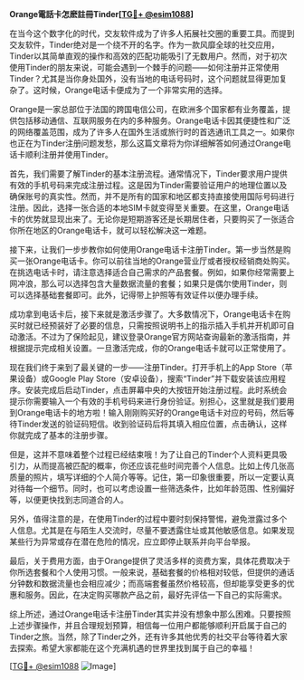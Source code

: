 **Orange電話卡怎麽註冊Tinder[[TG💪+ @esim1088](https://t.me/s/esim1088)]**

在当今这个数字化的时代，交友软件成为了许多人拓展社交圈的重要工具。而提到交友软件，Tinder绝对是一个绕不开的名字。作为一款风靡全球的社交应用，Tinder以其简单直观的操作和高效的匹配功能吸引了无数用户。然而，对于初次使用Tinder的朋友来说，可能会遇到一个棘手的问题——如何注册并正常使用Tinder？尤其是当你身处国外，没有当地的电话号码时，这个问题就显得更加复杂了。这时候，Orange电话卡便成为了一个非常实用的选择。

Orange是一家总部位于法国的跨国电信公司，在欧洲多个国家都有业务覆盖，提供包括移动通信、互联网服务在内的多种服务。Orange电话卡因其便捷性和广泛的网络覆盖范围，成为了许多人在国外生活或旅行时的首选通讯工具之一。如果你也正在为Tinder注册问题发愁，那么这篇文章将为你详细解答如何通过Orange电话卡顺利注册并使用Tinder。

首先，我们需要了解Tinder的基本注册流程。通常情况下，Tinder要求用户提供有效的手机号码来完成注册过程。这是因为Tinder需要验证用户的地理位置以及确保账号的真实性。然而，并不是所有的国家和地区都支持直接使用国际号码进行注册。因此，选择一张合适的本地SIM卡就变得至关重要。在这里，Orange电话卡的优势就显现出来了。无论你是短期游客还是长期居住者，只要购买了一张适合你所在地区的Orange电话卡，就可以轻松解决这一难题。

接下来，让我们一步步教你如何使用Orange电话卡注册Tinder。第一步当然是购买一张Orange电话卡。你可以前往当地的Orange营业厅或者授权经销商处购买。在挑选电话卡时，请注意选择适合自己需求的产品套餐。例如，如果你经常需要上网冲浪，那么可以选择包含大量数据流量的套餐；如果只是偶尔使用Tinder，则可以选择基础套餐即可。此外，记得带上护照等有效证件以便办理手续。

成功拿到电话卡后，接下来就是激活步骤了。大多数情况下，Orange电话卡在购买时就已经预装好了必要的信息，只需按照说明书上的指示插入手机并开机即可自动激活。不过为了保险起见，建议登录Orange官方网站查询最新的激活指南，并根据提示完成相关设置。一旦激活完成，你的Orange电话卡就可以正常使用了。

现在我们终于来到了最关键的一步——注册Tinder。打开手机上的App Store（苹果设备）或Google Play Store（安卓设备），搜索“Tinder”并下载安装该应用程序。安装完成后启动Tinder，点击屏幕中央的大按钮开始注册过程。此时系统会提示你需要输入一个有效的手机号码来进行身份验证。别担心，这里就是我们要用到Orange电话卡的地方啦！输入刚刚购买好的Orange电话卡对应的号码，然后等待Tinder发送的验证码短信。收到验证码后将其填入相应位置，点击确认，这样你就完成了基本的注册步骤。

但是，这并不意味着整个过程已经结束哦！为了让自己的Tinder个人资料更具吸引力，从而提高被匹配的概率，你还应该花些时间完善个人信息。比如上传几张高质量的照片，填写详细的个人简介等等。记住，第一印象很重要，所以一定要认真对待每一个细节。同时，也可以考虑设置一些筛选条件，比如年龄范围、性别偏好等，以便更快找到志同道合的人。

另外，值得注意的是，在使用Tinder的过程中要时刻保持警惕，避免泄露过多个人信息。尤其是在与陌生人交流时，尽量不要透露住址或其他敏感信息。如果发现某些行为异常或存在潜在危险的情况，应立即停止联系并向平台举报。

最后，关于费用方面，由于Orange提供了灵活多样的资费方案，具体花费取决于你所选套餐和个人使用习惯。一般来说，基础套餐的价格相对较低，但提供的通话分钟数和数据流量也会相应减少；而高端套餐虽然价格较高，但却能享受更多的优惠和服务。因此，在决定购买哪款产品之前，最好先评估一下自己的实际需求。

综上所述，通过Orange电话卡注册Tinder其实并没有想象中那么困难。只要按照上述步骤操作，并且合理规划预算，相信每一位用户都能够顺利开启属于自己的Tinder之旅。当然，除了Tinder之外，还有许多其他优秀的社交平台等待着大家去探索。希望大家都能在这个充满机遇的世界里找到属于自己的幸福！

[[TG💪+ @esim1088](https://t.me/s/esim1088) ![Image](https://i.postimg.cc/4NQfJmqS/Snipaste-2025-05-13-00-14-12.png)]